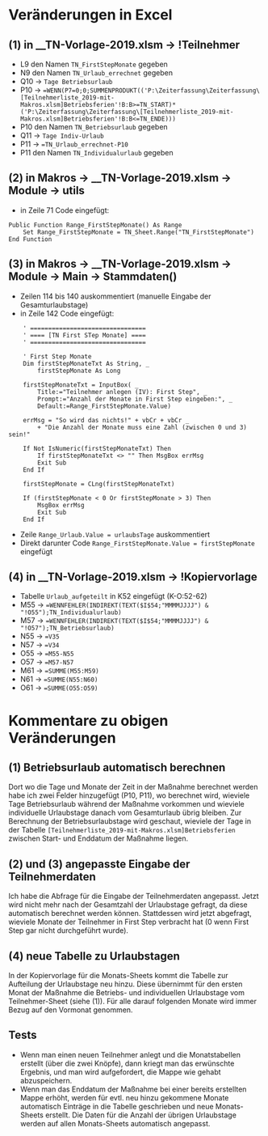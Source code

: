 # Veränderungen in Excel

## (1) in __TN-Vorlage-2019.xlsm &rightarrow; !Teilnehmer
- L9 den Namen ``TN_FirstStepMonate`` gegeben
- N9 den Namen ``TN_Urlaub_errechnet`` gegeben
- Q10 &rightarrow; ``Tage Betriebsurlaub``
- P10 &rightarrow; ``=WENN(P7=0;0;SUMMENPRODUKT(('P:\Zeiterfassung\Zeiterfassung\[Teilnehmerliste_2019-mit-Makros.xlsm]Betriebsferien'!B:B>=TN_START)*('P:\Zeiterfassung\Zeiterfassung\[Teilnehmerliste_2019-mit-Makros.xlsm]Betriebsferien'!B:B<=TN_ENDE)))``
- P10 den Namen ``TN_Betriebsurlaub`` gegeben
- Q11 &rightarrow; ``Tage Indiv-Urlaub``
- P11 &rightarrow; ``=TN_Urlaub_errechnet-P10``
- P11 den Namen ``TN_Individualurlaub`` gegeben

## (2) in Makros &rightarrow; __TN-Vorlage-2019.xlsm &rightarrow; Module &rightarrow; utils
- in Zeile 71 Code eingefügt:
```
Public Function Range_FirstStepMonate() As Range
	Set Range_FirstStepMonate = TN_Sheet.Range("TN_FirstStepMonate")
End Function
```

## (3) in Makros &rightarrow; __TN-Vorlage-2019.xlsm &rightarrow; Module &rightarrow; Main &rightarrow; Stammdaten()
- Zeilen 114 bis 140 auskommentiert (manuelle Eingabe der Gesamturlaubstage)
- in Zeile 142 Code eingefügt:
```
    ' ================================
    ' ==== [TN First STep Monate] ====
    ' ================================
    
    ' First Step Monate
    Dim firstStepMonateTxt As String, _
        firstStepMonate As Long
        
    firstStepMonateTxt = InputBox( _
        Title:="Teilnehmer anlegen (IV): First Step", _
        Prompt:="Anzahl der Monate in First Step eingeben:", _
        Default:=Range_FirstStepMonate.Value)
        
    errMsg = "So wird das nichts!" + vbCr + vbCr _
        + "Die Anzahl der Monate muss eine Zahl (zwischen 0 und 3) sein!"
        
    If Not IsNumeric(firstStepMonateTxt) Then
        If firstStepMonateTxt <> "" Then MsgBox errMsg
        Exit Sub
    End If
        
    firstStepMonate = CLng(firstStepMonateTxt)
    
    If (firstStepMonate < 0 Or firstStepMonate > 3) Then
        MsgBox errMsg
        Exit Sub
    End If
```
- Zeile ``Range_Urlaub.Value = urlaubsTage`` auskommentiert
- Direkt darunter Code ``Range_FirstStepMonate.Value = firstStepMonate`` eingefügt

## (4) in __TN-Vorlage-2019.xlsm &rightarrow; !Kopiervorlage
- Tabelle ``Urlaub_aufgeteilt`` in K52 eingefügt (K-O:52-62)
- M55 &rightarrow; ``=WENNFEHLER(INDIREKT(TEXT($I$54;"MMMMJJJJ") & "!O55");TN_Individualurlaub)``
- M57 &rightarrow; ``=WENNFEHLER(INDIREKT(TEXT($I$54;"MMMMJJJJ") & "!O57");TN_Betriebsurlaub)``
- N55 &rightarrow; ``=V35``
- N57 &rightarrow; ``=V34``
- O55 &rightarrow; ``=M55-N55``
- O57 &rightarrow; ``=M57-N57``
- M61 &rightarrow; ``=SUMME(M55:M59)``
- N61 &rightarrow; ``=SUMME(N55:N60)``
- O61 &rightarrow; ``=SUMME(O55:O59)``


# Kommentare zu obigen Veränderungen

## (1) Betriebsurlaub automatisch berechnen
Dort wo die Tage und Monate der Zeit in der Maßnahme berechnet werden habe ich zwei Felder hinzugefügt (P10, P11), wo berechnet wird, wieviele Tage Betriebsurlaub während der Maßnahme vorkommen und wieviele individuelle Urlaubstage danach vom Gesamturlaub übrig bleiben. Zur Berechnung der Betriebsurlaubstage wird geschaut, wieviele der Tage in der Tabelle ``[Teilnehmerliste_2019-mit-Makros.xlsm]Betriebsferien`` zwischen Start- und Enddatum der Maßnahme liegen.

## (2) und (3) angepasste Eingabe der Teilnehmerdaten
Ich habe die Abfrage für die Eingabe der Teilnehmerdaten angepasst. Jetzt wird nicht mehr nach der Gesamtzahl der Urlaubstage gefragt, da diese automatisch berechnet werden können. Stattdessen wird jetzt abgefragt, wieviele Monate der Teilnehmer in First Step verbracht hat (0 wenn First Step gar nicht durchgeführt wurde).

## (4) neue Tabelle zu Urlaubstagen
In der Kopiervorlage für die Monats-Sheets kommt die Tabelle zur Aufteilung der Urlaubstage neu hinzu. Diese übernimmt für den ersten Monat der Maßnahme die Betriebs- und individuellen Urlaubstage vom Teilnehmer-Sheet (siehe (1)). Für alle darauf folgenden Monate wird immer Bezug auf den Vormonat genommen.

## Tests
- Wenn man einen neuen Teilnehmer anlegt und die Monatstabellen erstellt (über die zwei Knöpfe), dann kriegt man das erwünschte Ergebnis, und man wird aufgefordert, die Mappe wie gehabt abzuspeichern.
- Wenn man das Enddatum der Maßnahme bei einer bereits erstellten Mappe erhöht, werden für evtl. neu hinzu gekommene Monate automatisch Einträge in die Tabelle geschrieben und neue Monats-Sheets erstellt. Die Daten für die Anzahl der übrigen Urlaubstage werden auf allen Monats-Sheets automatisch angepasst.
